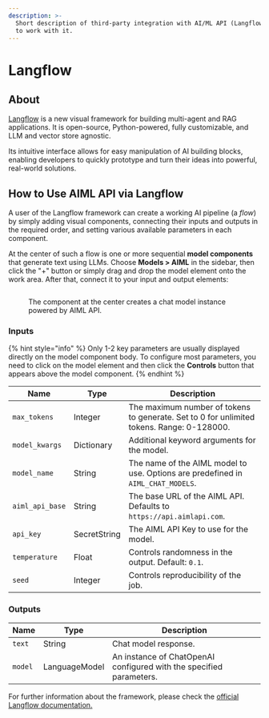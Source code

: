 ```yaml
---
description: >-
  Short description of third-party integration with AI/ML API (Langflow) and how
  to work with it.
---
```


# Langflow

## About

[Langflow](https://www.langflow.org/) is a new visual framework for building multi-agent and RAG applications. It is open-source, Python-powered, fully customizable, and LLM and vector store agnostic.

Its intuitive interface allows for easy manipulation of AI building blocks, enabling developers to quickly prototype and turn their ideas into powerful, real-world solutions.

## How to Use AIML API via Langflow

A user of the Langflow framework can create a working AI pipeline (a _flow_) by simply adding visual components, connecting their inputs and outputs in the required order, and setting various available parameters in each component.&#x20;

At the center of such a flow is one or more sequential **model components** that generate text using LLMs. Choose **Models > AIML** in the sidebar, then click the "+" button or simply drag and drop the model element onto the work area. After that, connect it to your input and output elements:

<figure><img src="../.gitbook/assets/langflow aimlapi flow.png" alt=""><figcaption><p>The component at the center creates a chat model instance powered by AIML API.</p></figcaption></figure>

### Inputs <a href="#inputs" id="inputs"></a>

{% hint style="info" %}
Only 1-2 key parameters are usually displayed directly on the model component body. To configure most parameters, you need to click on the model element and then click the **Controls** button that appears above the model component.
{% endhint %}

| Name            | Type         | Description                                                                               |
| --------------- | ------------ | ----------------------------------------------------------------------------------------- |
| `max_tokens`    | Integer      | The maximum number of tokens to generate. Set to 0 for unlimited tokens. Range: 0-128000. |
| `model_kwargs`  | Dictionary   | Additional keyword arguments for the model.                                               |
| `model_name`    | String       | The name of the AIML model to use. Options are predefined in `AIML_CHAT_MODELS`.          |
| `aiml_api_base` | String       | The base URL of the AIML API. Defaults to `https://api.aimlapi.com`.                      |
| `api_key`       | SecretString | The AIML API Key to use for the model.                                                    |
| `temperature`   | Float        | Controls randomness in the output. Default: `0.1`.                                        |
| `seed`          | Integer      | Controls reproducibility of the job.                                                      |

### Outputs <a href="#outputs" id="outputs"></a>

| Name    | Type          | Description                                                         |
| ------- | ------------- | ------------------------------------------------------------------- |
| `text`  | String        | Chat model response.                                                |
| `model` | LanguageModel | An instance of ChatOpenAI configured with the specified parameters. |

For further information about the framework, please check the [official Langflow documentation.](https://docs.langflow.org/)

